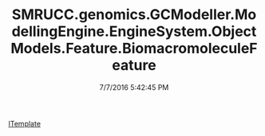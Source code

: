 ﻿---
title: SMRUCC.genomics.GCModeller.ModellingEngine.EngineSystem.ObjectModels.Feature.BiomacromoleculeFeature
date: 7/7/2016 5:42:45 PM
---

[ITemplate](T-SMRUCC.genomics.GCModeller.ModellingEngine.EngineSystem.ObjectModels.Feature.BiomacromoleculeFeature.ITemplate.html)
